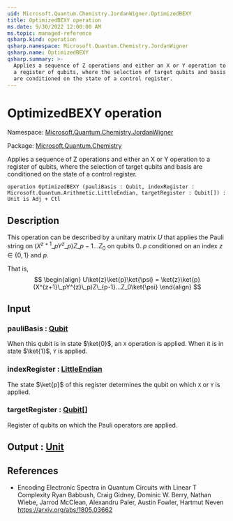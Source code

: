 ```yaml
---
uid: Microsoft.Quantum.Chemistry.JordanWigner.OptimizedBEXY
title: OptimizedBEXY operation
ms.date: 9/30/2022 12:00:00 AM
ms.topic: managed-reference
qsharp.kind: operation
qsharp.namespace: Microsoft.Quantum.Chemistry.JordanWigner
qsharp.name: OptimizedBEXY
qsharp.summary: >-
  Applies a sequence of Z operations and either an X or Y operation to
  a register of qubits, where the selection of target qubits and basis
  are conditioned on the state of a control register.
---
```


# OptimizedBEXY operation

Namespace: [Microsoft.Quantum.Chemistry.JordanWigner](xref:Microsoft.Quantum.Chemistry.JordanWigner)

Package: [Microsoft.Quantum.Chemistry](https://nuget.org/packages/Microsoft.Quantum.Chemistry)


Applies a sequence of Z operations and either an X or Y operation toa register of qubits, where the selection of target qubits and basisare conditioned on the state of a control register.

```qsharp
operation OptimizedBEXY (pauliBasis : Qubit, indexRegister : Microsoft.Quantum.Arithmetic.LittleEndian, targetRegister : Qubit[]) : Unit is Adj + Ctl
```


## Description

This operation can be described by a unitary matrix $U$ that appliesthe Pauli string on $(X^{z+1}\_pY^{z}\_p)Z\_{p-1}...Z_0$ onqubits $0..p$ conditioned on an index $z\in\{0,1\}$ and $p$.That is,$$\begin{align}U\ket{z}\ket{p}\ket{\psi} = \ket{z}\ket{p}(X^{z+1}\_pY^{z}\_p)Z\_{p-1}...Z_0\ket{\psi}\end{align}$$

## Input

### pauliBasis : [Qubit](xref:microsoft.quantum.qsharp.valueliterals#qubit-literals)

When this qubit is in state $\ket{0}$, an `X` operation is applied. When it is in state $\ket{1}$, `Y` is applied.


### indexRegister : [LittleEndian](xref:Microsoft.Quantum.Arithmetic.LittleEndian)

The state $\ket{p}$ of this register determines the qubit on which `X` or `Y` is applied.


### targetRegister : [Qubit](xref:microsoft.quantum.qsharp.valueliterals#qubit-literals)[]

Register of qubits on which the Pauli operators are applied.



## Output : [Unit](xref:microsoft.quantum.qsharp.valueliterals#unit-literal)



## References

- Encoding Electronic Spectra in Quantum Circuits with Linear T Complexity  Ryan Babbush, Craig Gidney, Dominic W. Berry, Nathan Wiebe, Jarrod McClean, Alexandru Paler, Austin Fowler, Hartmut Neven  https://arxiv.org/abs/1805.03662